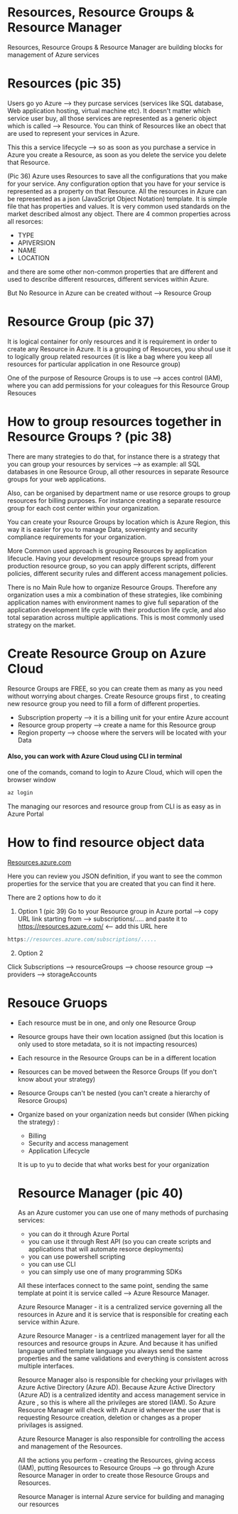# Resources, Resource Groups & Resource Manager

Resources, Resource Groups & Resource Manager are building blocks for management of Azure services

# Resources (pic 35)

Users go yo Azure --> they purcase services (services like SQL database, Web application hosting, virtual machine etc). It doesn't matter which service user buy, all those services are represented as a generic object which is called --> Resource. You can think of Resources like an obect that are used to represent your services in Azure.

This this a service lifecycle --> so as soon as you purchase a service in Azure you create a Resource, as soon as you delete the service you delete that Resource.

(Pic 36) Azure uses Resources to save all the configurations that you make for your service. Any configuration option that you have for your service is represented as a property on that Resource. All the resources in Azure can be represented as a json (JavaScript Object Notation) template. It is simple file that has properties and values. It is very common used standards on the market described almost any object.
There are 4 common properties across all resorces:

- TYPE
- APIVERSION
- NAME
- LOCATION

and there are some other non-common properties that are different and used to describe different resources, different services within Azure.

But No Resource in Azure can be created without --> Resource Group

# Resource Group (pic 37)

It is logical container for only resources and it is requirement in order to create any Resource in Azure.
It is a grouping of Resources, you shoul use it to logically group related resources (it is like a bag where you keep all resources for particular application in one Resource group)

One of the purpose of Resource Groups is to use --> acces control (IAM), where you can add permissions for your coleagues for this Resource Group Resouces

# How to group resources together in Resource Groups ? (pic 38)

There are many strategies to do that, for instance there is a strategy that you can group your resources by services --> as example: all SQL databases in one Resource Group, all other resources in separate Resource groups for your web applications.

Also, can be organised by department name or use resorce groups to group resources for billing purposes. For instance creating a separate resource group for each cost center within your organization.

You can create your Rsource Groups by location which is Azure Region, this way it is easier for you to manage Data, sovereignty and security compliance requirements for your organization.

More Common used approach is grouping Resources by application lifecucle. Having your development resource groups spread from your production resource group, so you can apply different scripts, different policies, different security rules and different access management policies.

There is no Main Rule how to organize Resource Groups. Therefore any organization uses a mix a combination of these strategies, like combining application names with environment names to give full separation of the application development life cycle with their production life cycle, and also total separation across multiple applications. This is most commonly used strategy on the market.

# Create Resource Group on Azure Cloud

Resource Groups are FREE, so you can create them as many as you need without worrying about charges.
Create Resource groups first , to creating new resource group you need to fill a form of different properties.

- Subscription property --> it is a billing unit for your entire Azure account
- Resource group property --> create a name for this Resource group
- Region property --> choose where the servers will be located with your Data

#### Also, you can work with Azure Cloud using CLI in terminal

one of the comands, comand to login to Azure Cloud, which will open the browser window

```C#
az login
```

The managing our resorces and resource group from CLI is as easy as in Azure Portal

# How to find resource object data

[Resources.azure.com](https://resources.azure.com/)

Here you can review you JSON definition, if you want to see the common properties for the service that you are created that you can find it here.

There are 2 options how to do it

1. Option 1 (pic 39)
   Go to your Resource group in Azure portal --> copy URL link starting from --> subscriptions/..... and paste it to https://resources.azure.com/ <-- add this URL here

```C#
https://resources.azure.com/subscriptions/.....
```

2. Option 2

Click Subscriptions --> resourceGroups --> choose resource group --> providers --> storageAccounts

# Resouce Gruops

- Each resource must be in one, and only one Resource Group
- Resource groups have their own location assigned (but this location is only used to store metadata, so it is not impacting resources)
- Each resource in the Resource Groups can be in a different location
- Resources can be moved between the Resorce Groups (If you don't know about your strategy)
- Resource Groups can't be nested (you can't create a hierarchy of Resorce Groups)
- Organize based on your organization needs but consider (When picking the strategy) :

  - Billing
  - Security and access management
  - Application Lifecycle

  It is up to yu to decide that what works best for your organization

  # Resource Manager (pic 40)

  As an Azure customer you can use one of many methods of purchasing services:

  - you can do it through Azure Portal
  - you can use it through Rest API (so you can create scripts and applications that will automate resorce deployments)
  - you can use powershell scripting
  - you can use CLI
  - you can simply use one of many programming SDKs

  All these interfaces connect to the same point, sending the same template at point it is service called --> Azure Resource Manager.

  Azure Resource Manager - it is a centralized service governing all the resources in Azure and it is service that is responsible for creating each service within Azure.

  Azure Resource Manager - is a centrlized management layer for all the resources and resource groups in Azure. And because it has unified language unified template language you always send the same properties and the same validations and everything is consistent across multiple interfaces.

  Resource Manager also is responsible for checking your privilages with Azure Active Directory (Azure AD). Because Azure Active Directory (Azure AD) is a centralized identity and access management service in Azure , so this is where all the privileges are stored (IAM). So Azure Resource Manager will check with Azure id whenever the user that is requesting Resource creation, deletion or changes as a proper privilages is assigned.

  Azure Resource Manager is also responsible for controlling the access and management of the Resources.

  All the actions you perform - creating the Resources, giving access (IAM), putting Resources to Resource Groups --> go through Azure Resource Manager in order to create those Resource Groups and Resources.

  Resource Manager is internal Azure service for building and managing our resources
